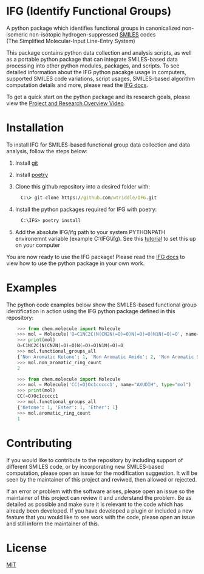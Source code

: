 # IFG (Identify Functional Groups)

A python package which identifies functional groups in
canonicalized non-isomeric non-isotopic hydrogen-suppressed
[SMILES](https://www.daylight.com/dayhtml/doc/theory/theory.smiles.html) codes <br>
(The Simplified Molecular-Input Line-Entry System) <br>

This package contains python data collection and analysis scripts, as well as a portable python package that can integrate
SMILES-based data processing into other python modules, packages, and scripts. To see detailed information about the IFG
python pacakge usage in computers, supported SMILES code variations, script usages, SMILES-based algorithm computation details and more, please read the [IFG docs]().

To get a quick start on the python package and its research goals, please view the
[Project and Research Overview Video](https://youtu.be/yOdvyQ0seAc).

# Installation

To install IFG for SMILES-based functional group data collection and data analysis, follow the steps below:

1. Install [git](https://git-scm.com/downloads)
2. Install [poetry](https://python-poetry.org/docs/)
3. Clone this github repository into a desired folder with:

   ```cmd
     C:\> git clone https://github.com/wtriddle/IFG.git
   ```

4. Install the python packages required for IFG with poetry:

   ```cmd
     C:\IFG> poetry install
   ```

5. Add the absolute IFG/ifg path to your system PYTHONPATH environemnt variable (example C:\IFG\ifg).
   See this [tutorial](https://www.simplilearn.com/tutorials/python-tutorial/python-path) to set this up on your computer

You are now ready to use the IFG package! Please read the [IFG docs]() to view how to use the python package in your own work.

# Examples

The python code examples below show the SMILES-based functional group identification in action using the IFG python package defined in this repository:

```python
    >>> from chem.molecule import Molecule
    >>> mol = Molecule('O=C1NC2C(N(CN2N(=O)=O)N(=O)=O)N1N(=O)=O', name='ABEGOH', type="mol")
    >>> print(mol)
    O=C1NC2C(N(CN2N(=O)=O)N(=O)=O)N1N(=O)=O
    >>> mol.functional_groups_all
    {'Non Aromatic Ketone': 1, 'Non Aromatic Amide': 2, 'Non Aromatic SecondaryAmine': 1, 'Non Aromatic TertiaryAmine': 3, 'Nitro': 3}
    >>> mol.non_aromatic_ring_count
    2
```

```python
    >>> from chem.molecule import Molecule
    >>> mol = Molecule('CC(=O)Oc1ccccc1', name="AXUDIH", type="mol")
    >>> print(mol)
    CC(=O)Oc1ccccc1
    >>> mol.functional_groups_all
    {'Ketone': 1, 'Ester': 1, 'Ether': 1}
    >>> mol.aromatic_ring_count
    1
```

# Contributing

If you would like to contribute to the repository by including support of different SMILES code, or by incorporating new SMILES-based computation,
please open an issue for the modification suggestion. It will be seen by the maintainer of this project and reviwed, then allowed or rejected.

If an error or problem with the software arises, please open an issue so the maintainer of this project can review it and understand the problem.
Be as detailed as possible and make sure it is relevant to the code which has already been developed. If you have developed a plugin or
included a new feature that you would like to see work with the code, please open an issue and still inform the maintainer of this.

# License

[MIT](https://choosealicense.com/licenses/mit/)
